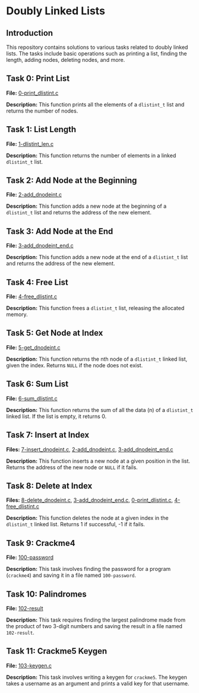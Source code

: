 # Doubly Linked Lists

## Introduction
This repository contains solutions to various tasks related to doubly linked lists. The tasks include basic operations such as printing a list, finding the length, adding nodes, deleting nodes, and more.

## Task 0: Print List
**File:** [0-print_dlistint.c](./0x17-doubly_linked_lists/0-print_dlistint.c)

**Description:** This function prints all the elements of a `dlistint_t` list and returns the number of nodes.

## Task 1: List Length
**File:** [1-dlistint_len.c](./0x17-doubly_linked_lists/1-dlistint_len.c)

**Description:** This function returns the number of elements in a linked `dlistint_t` list.

## Task 2: Add Node at the Beginning
**File:** [2-add_dnodeint.c](./0x17-doubly_linked_lists/2-add_dnodeint.c)

**Description:** This function adds a new node at the beginning of a `dlistint_t` list and returns the address of the new element.

## Task 3: Add Node at the End
**File:** [3-add_dnodeint_end.c](./0x17-doubly_linked_lists/3-add_dnodeint_end.c)

**Description:** This function adds a new node at the end of a `dlistint_t` list and returns the address of the new element.

## Task 4: Free List
**File:** [4-free_dlistint.c](./0x17-doubly_linked_lists/4-free_dlistint.c)

**Description:** This function frees a `dlistint_t` list, releasing the allocated memory.

## Task 5: Get Node at Index
**File:** [5-get_dnodeint.c](./0x17-doubly_linked_lists/5-get_dnodeint.c)

**Description:** This function returns the nth node of a `dlistint_t` linked list, given the index. Returns `NULL` if the node does not exist.

## Task 6: Sum List
**File:** [6-sum_dlistint.c](./0x17-doubly_linked_lists/6-sum_dlistint.c)

**Description:** This function returns the sum of all the data (n) of a `dlistint_t` linked list. If the list is empty, it returns 0.

## Task 7: Insert at Index
**Files:** [7-insert_dnodeint.c](./0x17-doubly_linked_lists/7-insert_dnodeint.c), [2-add_dnodeint.c](./0x17-doubly_linked_lists/2-add_dnodeint.c), [3-add_dnodeint_end.c](./0x17-doubly_linked_lists/3-add_dnodeint_end.c)

**Description:** This function inserts a new node at a given position in the list. Returns the address of the new node or `NULL` if it fails.

## Task 8: Delete at Index
**Files:** [8-delete_dnodeint.c](./0x17-doubly_linked_lists/8-delete_dnodeint.c), [3-add_dnodeint_end.c](./0x17-doubly_linked_lists/3-add_dnodeint_end.c), [0-print_dlistint.c](./0x17-doubly_linked_lists/0-print_dlistint.c), [4-free_dlistint.c](./0x17-doubly_linked_lists/4-free_dlistint.c)

**Description:** This function deletes the node at a given index in the `dlistint_t` linked list. Returns 1 if successful, -1 if it fails.

## Task 9: Crackme4
**File:** [100-password](./0x17-doubly_linked_lists/100-password)

**Description:** This task involves finding the password for a program (`crackme4`) and saving it in a file named `100-password`.

## Task 10: Palindromes
**File:** [102-result](./0x17-doubly_linked_lists/102-result)

**Description:** This task requires finding the largest palindrome made from the product of two 3-digit numbers and saving the result in a file named `102-result`.

## Task 11: Crackme5 Keygen
**File:** [103-keygen.c](./0x17-doubly_linked_lists/103-keygen.c)

**Description:** This task involves writing a keygen for `crackme5`. The keygen takes a username as an argument and prints a valid key for that username.
